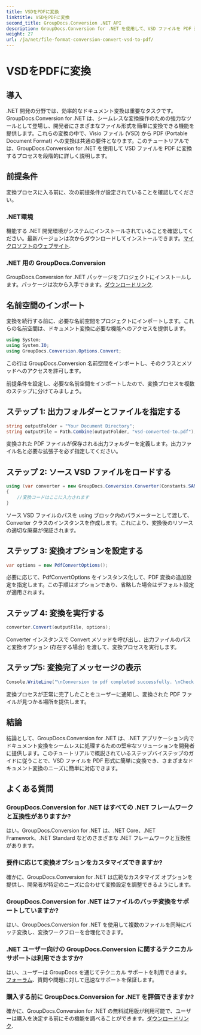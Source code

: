 ```yaml
---
title: VSDをPDFに変換
linktitle: VSDをPDFに変換
second_title: GroupDocs.Conversion .NET API
description: GroupDocs.Conversion for .NET を使用して、VSD ファイルを PDF 形式に簡単に変換します。シームレスなドキュメント変換については、ステップバイステップのガイドに従ってください。
weight: 27
url: /ja/net/file-format-conversion-convert-vsd-to-pdf/
---
```


# VSDをPDFに変換

## 導入
.NET 開発の分野では、効率的なドキュメント変換は重要なタスクです。 GroupDocs.Conversion for .NET は、シームレスな変換操作のための強力なツールとして登場し、開発者にさまざまなファイル形式を簡単に変換できる機能を提供します。これらの変換の中で、Visio ファイル (VSD) から PDF (Portable Document Format) への変換は共通の要件となります。このチュートリアルでは、GroupDocs.Conversion for .NET を使用して VSD ファイルを PDF に変換するプロセスを段階的に詳しく説明します。
## 前提条件
変換プロセスに入る前に、次の前提条件が設定されていることを確認してください。
### .NET環境
機能する .NET 開発環境がシステムにインストールされていることを確認してください。最新バージョンは次からダウンロードしてインストールできます。[マイクロソフトのウェブサイト](https://dotnet.microsoft.com/download).
### .NET 用の GroupDocs.Conversion
GroupDocs.Conversion for .NET パッケージをプロジェクトにインストールします。パッケージは次から入手できます。[ダウンロードリンク](https://releases.groupdocs.com/conversion/net/).

## 名前空間のインポート
変換を続行する前に、必要な名前空間をプロジェクトにインポートします。これらの名前空間は、ドキュメント変換に必要な機能へのアクセスを提供します。

```csharp
using System;
using System.IO;
using GroupDocs.Conversion.Options.Convert;
```
この行は GroupDocs.Conversion 名前空間をインポートし、そのクラスとメソッドへのアクセスを許可します。

前提条件を設定し、必要な名前空間をインポートしたので、変換プロセスを複数のステップに分けてみましょう。
## ステップ 1: 出力フォルダーとファイルを指定する
```csharp
string outputFolder = "Your Document Directory";
string outputFile = Path.Combine(outputFolder, "vsd-converted-to.pdf");
```
変換された PDF ファイルが保存される出力フォルダーを定義します。出力ファイル名と必要な拡張子を必ず指定してください。
## ステップ 2: ソース VSD ファイルをロードする
```csharp
using (var converter = new GroupDocs.Conversion.Converter(Constants.SAMPLE_VSD))
{
    //変換コードはここに入力されます
}
```
ソース VSD ファイルのパスを using ブロック内のパラメーターとして渡して、Converter クラスのインスタンスを作成します。これにより、変換後のリソースの適切な廃棄が保証されます。
## ステップ 3: 変換オプションを設定する
```csharp
var options = new PdfConvertOptions();
```
必要に応じて、PdfConvertOptions をインスタンス化して、PDF 変換の追加設定を指定します。この手順はオプションであり、省略した場合はデフォルト設定が適用されます。
## ステップ 4: 変換を実行する
```csharp
converter.Convert(outputFile, options);
```
Converter インスタンスで Convert メソッドを呼び出し、出力ファイルのパスと変換オプション (存在する場合) を渡して、変換プロセスを実行します。
## ステップ5: 変換完了メッセージの表示
```csharp
Console.WriteLine("\nConversion to pdf completed successfully. \nCheck output in {0}", outputFolder);
```
変換プロセスが正常に完了したことをユーザーに通知し、変換された PDF ファイルが見つかる場所を提供します。

## 結論
結論として、GroupDocs.Conversion for .NET は、.NET アプリケーション内でドキュメント変換をシームレスに処理するための堅牢なソリューションを開発者に提供します。このチュートリアルで概説されているステップバイステップのガイドに従うことで、VSD ファイルを PDF 形式に簡単に変換でき、さまざまなドキュメント変換のニーズに簡単に対応できます。
## よくある質問
### GroupDocs.Conversion for .NET はすべての .NET フレームワークと互換性がありますか?
はい。GroupDocs.Conversion for .NET は、.NET Core、.NET Framework、.NET Standard などのさまざまな .NET フレームワークと互換性があります。
### 要件に応じて変換オプションをカスタマイズできますか?
確かに、GroupDocs.Conversion for .NET は広範なカスタマイズ オプションを提供し、開発者が特定のニーズに合わせて変換設定を調整できるようにします。
### GroupDocs.Conversion for .NET はファイルのバッチ変換をサポートしていますか?
はい、GroupDocs.Conversion for .NET を使用して複数のファイルを同時にバッチ変換し、変換ワークフローを合理化できます。
### .NET ユーザー向けの GroupDocs.Conversion に関するテクニカル サポートは利用できますか?
はい、ユーザーは GroupDocs を通じてテクニカル サポートを利用できます。[フォーラム](https://forum.groupdocs.com/c/conversion/11)、質問や問題に対して迅速なサポートを保証します。
### 購入する前に GroupDocs.Conversion for .NET を評価できますか?
確かに、GroupDocs.Conversion for .NET の無料試用版が利用可能で、ユーザーは購入を決定する前にその機能を調べることができます。[ダウンロードリンク](https://releases.groupdocs.com/).